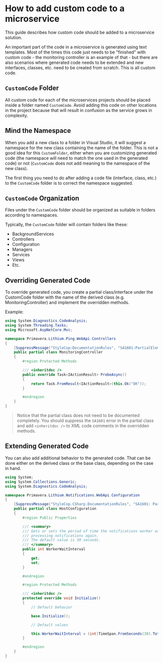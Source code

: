 # How to add custom code to a microservice

This guide describes how custom code should be added to a microservice solution.

An important part of the code in a microservice is generated using text templates. Most of the times this code just needs to be "finished" with custom code - the monitoring controller is an example of that - but there are also scenarios where generated code needs to be extended and new interfaces, classes, etc. need to be created from scratch. This is all custom code.

## `CustomCode` Folder

All custom code for each of the microservices projects should be placed inside a folder named `CustomCode`. Avoid adding this code on other locations in the project because that will result in confusion as the service grows in complexity.

## Mind the Namespace

When you add a new class to a folder in Visual Studio, it will suggest a namespace for the new class containing the name of the folder. This is not a good idea for this `CustomFolder`, either when you are customizing generated code (the namespace will need to match the one used in the generated code) or not (`CustomCode` does not add meaning to the namespace of the new class).

The first thing you need to do after adding a code file (interface, class, etc.) to the `CustomCode` folder is to correct the namespace suggested.

## `CustomCode` Organization

Files under the `CustomCode` folder should be organized as suitable in folders according to namespaces.

Typically, the `CustomCode` folder will contain folders like these:

- BackgroundServices
- Controllers
- Configuration
- Managers
- Services
- Views
- Etc.

## Overriding Generated Code

To override generated code, you create a partial class/interface under the CustomCode folder with the name of the derived class (e.g. MonitoringController) and implement the overridden methods.

Example:

```csharp
using System.Diagnostics.CodeAnalysis;
using System.Threading.Tasks;
using Microsoft.AspNetCore.Mvc;

namespace Primavera.Lithium.Ping.WebApi.Controllers
{
    [SuppressMessage("StyleCop:DocumentationRules", "SA1601:PartialElementsMustBeDocumented")]
    public partial class MonitoringController
    {
        #region Protected Methods

        /// <inheritdoc />
        public override Task<IActionResult> ProbeAsync()
        {
            return Task.FromResult<IActionResult>(this.Ok("OK"));
        }

        #endregion
    }
}
```

> Notice that the partial class does not need to be documented completely. You should suppress the `SA1601` error in the partial class and add `<inheritdoc />` to XML code comments in the overridden methods.

## Extending Generated Code

You can also add additional behavior to the generated code. That can be done either on the derived class or the base class, depending on the case in hand.

```csharp
using System;
using System.Collections.Generic;
using System.Diagnostics.CodeAnalysis;

namespace Primavera.Lithium.Notifications.WebApi.Configuration
{
    [SuppressMessage("StyleCop.CSharp.DocumentationRules", "SA1601: PartialElementsMustBeDocumented")]
    public partial class HostConfiguration
    {
        #region Public Properties

        /// <summary>
        /// Gets or sets the period of time the notifications worker waits before
        /// processing notifications again.
        /// The default value is 30 seconds.
        /// </summary>
        public int WorkerWaitInterval
        {
            get;
            set;
        }

        #endregion

        #region Protected Methods

        /// <inheritdoc />
        protected override void Initialize()
        {
            // Default behavior

            base.Initialize();

            // Default values

            this.WorkerWaitInterval = (int)TimeSpan.FromSeconds(30).TotalSeconds;
        }

        #endregion
    }
}
```